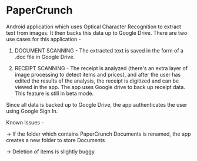 # PaperCrunch
Android application which uses Optical Character Recognition to extract text from images. It then backs this data up to Google Drive. There are two use cases for this application - 

1) DOCUMENT SCANNING - The extracted text is saved in the form of a .doc file in Google Drive. 

2) RECEIPT SCANNING - The receipt is analyzed (there's an extra layer of image processing to detect items and prices), and after the user has edited the results of the analysis, the receipt is digitized and can be viewed in the app. The app uses Google drive to back up receipt data. This feature is still in beta mode.

Since all data is backed up to Google Drive, the app authenticates the user using Google Sign In.

Known Issues - 

-> If the folder which contains PaperCrunch Documents is renamed, the app creates a new folder to store Documents

-> Deletion of items is slightly buggy.
